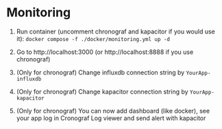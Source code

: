 # Monitoring

1. Run container (uncomment chronograf and kapacitor if you would use it): `docker compose -f ./docker/monitoring.yml up -d`

2. Go to http://localhost:3000 (or http://localhost:8888 if you use chronograf)
3. (Only for chronograf) Change influxdb connection string by `YourApp-influxdb`

4. (Only for chronograf) Change kapacitor connection string by `YourApp-kapacitor`
5. (Only for chronograf) You can now add dashboard (like docker), see your app log in Cronograf Log viewer and send alert with kapacitor

